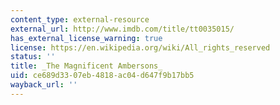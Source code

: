 ```yaml
---
content_type: external-resource
external_url: http://www.imdb.com/title/tt0035015/
has_external_license_warning: true
license: https://en.wikipedia.org/wiki/All_rights_reserved
status: ''
title: _The Magnificent Ambersons_
uid: ce689d33-07eb-4818-ac04-d647f9b17bb5
wayback_url: ''
---
```

